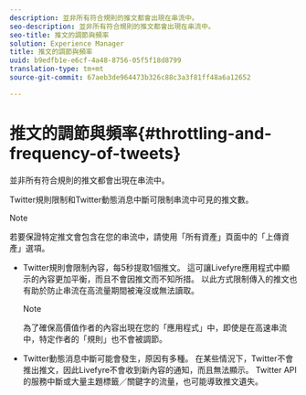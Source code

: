 ```yaml
---
description: 並非所有符合規則的推文都會出現在串流中。
seo-description: 並非所有符合規則的推文都會出現在串流中。
seo-title: 推文的調節與頻率
solution: Experience Manager
title: 推文的調節與頻率
uuid: b9edfb1e-e6cf-4a48-8756-05f5f18d8799
translation-type: tm+mt
source-git-commit: 67aeb3de964473b326c88c3a3f81ff48a6a12652

---
```



# 推文的調節與頻率{#throttling-and-frequency-of-tweets}

並非所有符合規則的推文都會出現在串流中。

Twitter規則限制和Twitter動態消息中斷可限制串流中可見的推文數。

>[!NOTE]
>
>若要保證特定推文會包含在您的串流中，請使用「所有資產」頁面中的「上傳資產」選項。

* Twitter規則會限制內容，每5秒提取1個推文。 這可讓Livefyre應用程式中顯示的內容更加平衡，而且不會因推文而不知所措。 以此方式限制傳入的推文也有助於防止串流在高流量期間被淹沒或無法讀取。

   >[!NOTE]
   >
   >為了確保高價值作者的內容出現在您的「應用程式」中，即使是在高速串流中，特定作者的「規則」也不會被調節。

* Twitter動態消息中斷可能會發生，原因有多種。 在某些情況下，Twitter不會推出推文，因此Livefyre不會收到新內容的通知，而且無法顯示。 Twitter API的服務中斷或大量主題標籤／關鍵字的流量，也可能導致推文遺失。

